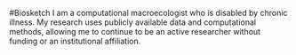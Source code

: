 <!--Biographical Sketch[2 page limit]
Submit your CV in the section Biographical Sketches. Follow the form
given in the Grants Program Guide II.C.2.f.i for senior personnel. List conference abstracts and titles of presentations separate from peer-reviewed articles. For unpublished manuscripts, list only those submitted or accepted for publication (along with most likely date of publication).-->

#Biosketch
I am a computational macroecologist who is disabled by chronic illness.  My research uses publicly available data and computational methods, allowing me to continue to be an active researcher without funding or an institutional affiliation.